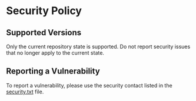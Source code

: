 # Security Policy

## Supported Versions

Only the current repository state is supported. Do not report security issues that no longer apply to the current state.

## Reporting a Vulnerability

To report a vulnerability, please use the security contact listed in the [security.txt](https://palant.info/.well-known/security.txt) file.
